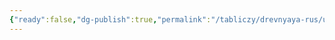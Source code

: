 ```yaml
---
{"ready":false,"dg-publish":true,"permalink":"/tabliczy/drevnyaya-rus/uspenskij-sobor-moskovskij-kreml/","dgPassFrontmatter":true}
---
```



